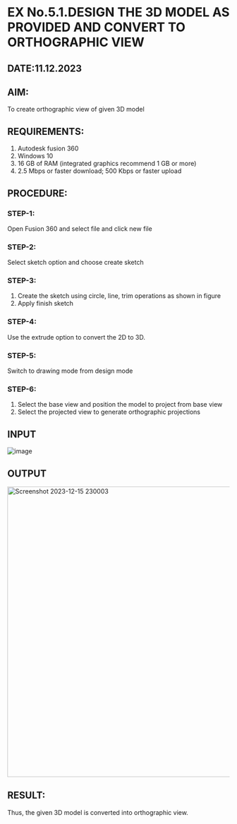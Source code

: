 # EX No.5.1.DESIGN THE 3D MODEL AS PROVIDED AND CONVERT TO ORTHOGRAPHIC VIEW
## DATE:11.12.2023

## AIM: 
To create orthographic view of given 3D model

## REQUIREMENTS: 
1. Autodesk fusion 360
2. Windows 10
3. 16 GB of RAM (integrated graphics recommend 1 GB or more)
4. 2.5 Mbps or faster download; 500 Kbps or faster upload 

## PROCEDURE:

### STEP-1:
Open Fusion 360 and select file and click new file

### STEP-2:
Select sketch option and choose create sketch

### STEP-3: 
1. Create the sketch using circle, line, trim operations as shown in figure
2. Apply finish sketch 

### STEP-4:
 Use the extrude option to convert the 2D to 3D.

### STEP-5:
Switch to drawing mode from design mode 
          
### STEP-6:
1. Select the base view and position the model to project from base view 
2. Select the projected view to generate orthographic projections

## INPUT
![image](https://user-images.githubusercontent.com/113594316/199408705-ed302b2a-90c3-41c0-9cc4-791a93366e2a.png)

## OUTPUT
<img width="658" alt="Screenshot 2023-12-15 230003" src="https://github.com/DurgaV240106/EX-No.5.1.-DESIGN-THE-3D-MODEL-AS-PROVIDED-AND-CONVERT-TO-ORTHOGRAPHIC-VIEW/assets/144870878/172c01fc-ca43-4ab7-b420-a746f2f1f133">


## RESULT:
Thus, the given 3D model is converted into orthographic view.


